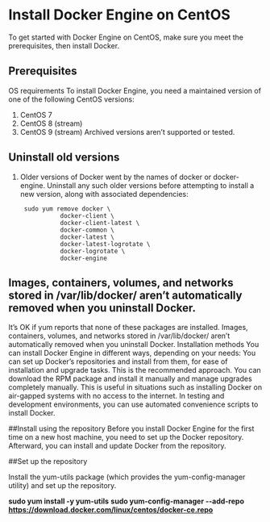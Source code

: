 # Install Docker Engine on CentOS
To get started with Docker Engine on CentOS, make sure you meet the prerequisites, then install Docker.

## Prerequisites
OS requirements
To install Docker Engine, you need a maintained version of one of the following CentOS versions:
1. CentOS 7
2. CentOS 8 (stream)
3. CentOS 9 (stream)
Archived versions aren’t supported or tested.

## Uninstall old versions
1. Older versions of Docker went by the names of docker or docker-engine. Uninstall any such older versions before attempting to install a new version, along with associated dependencies:

        sudo yum remove docker \
                  docker-client \
                  docker-client-latest \
                  docker-common \
                  docker-latest \
                  docker-latest-logrotate \
                  docker-logrotate \
                  docker-engine 

## Images, containers, volumes, and networks stored in /var/lib/docker/ aren’t automatically removed when you uninstall Docker.

It’s OK if yum reports that none of these packages are installed.
Images, containers, volumes, and networks stored in /var/lib/docker/ aren’t automatically removed when you uninstall Docker.
Installation methods
You can install Docker Engine in different ways, depending on your needs:
You can set up Docker’s repositories and install from them, for ease of installation and upgrade tasks. This is the recommended approach.
You can download the RPM package and install it manually and manage upgrades completely manually. This is useful in situations such as installing Docker on air-gapped systems with no access to the internet.
In testing and development environments, you can use automated convenience scripts to install Docker.
  
##Install using the repository
Before you install Docker Engine for the first time on a new host machine, you need to set up the Docker repository. Afterward, you can install and update Docker from the repository. </sub>
  
  
##Set up the repository

Install the yum-utils package (which provides the yum-config-manager utility) and set up the repository.

**sudo yum install -y yum-utils**
**sudo yum-config-manager --add-repo https://download.docker.com/linux/centos/docker-ce.repo**
